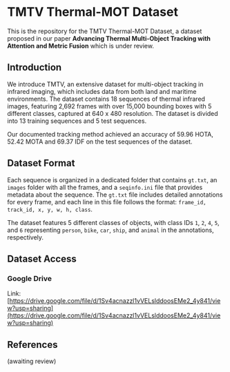 # TMTV Thermal-MOT Dataset
This is the repository for the TMTV Thermal-MOT Dataset, a dataset proposed in our paper **Advancing Thermal Multi-Object Tracking with Attention and Metric Fusion** which is under review.

## Introduction

We introduce TMTV, an extensive dataset for multi-object tracking in infrared imaging, which includes data from both land and maritime environments. The dataset contains 18 sequences of thermal infrared images, featuring 2,692 frames with over 15,000 bounding boxes with 5 different classes, captured at 640 x 480 resolution. The dataset is divided into 13 training sequences and 5 test sequences.

Our documented tracking method achieved an accuracy of 59.96 HOTA, 52.42 MOTA and 69.37 IDF on the test sequences of the dataset. 

## Dataset Format

Each sequence is organized in a dedicated folder that contains `gt.txt`, an `images` folder with all the frames, and a `seqinfo.ini` file that provides metadata about the sequence. The `gt.txt` file includes detailed annotations for every frame, and each line in this file follows the format: `frame_id, track_id, x, y, w, h, class`.

The dataset features 5 different classes of objects, with class IDs `1`, `2`, `4`, `5`, and `6` representing `person`, `bike`, `car`, `ship`, and `animal` in the annotations, respectively.

## Dataset Access

### Google Drive
Link: [https://drive.google.com/file/d/1Sv4acnazzl1vVELslddoosEMe2_4y841/view?usp=sharing](https://drive.google.com/file/d/1Sv4acnazzl1vVELslddoosEMe2_4y841/view?usp=sharing)

## References

(awaiting review)
